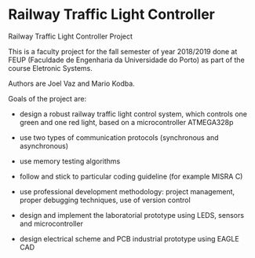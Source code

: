 # Railway Traffic Light Controller
Railway Traffic Light Controller Project

This is a faculty project for the fall semester of year 2018/2019 done at FEUP (Faculdade de Engenharia da Universidade do Porto) as part of the course Eletronic Systems.

Authors are Joel Vaz and Mario Kodba.

Goals of the project are:

- design a robust railway traffic light control system, which controls one green and one red light, based on a microcontroller ATMEGA328p

- use two types of communication protocols (synchronous and asynchronous)

- use memory testing algorithms

- follow and stick to particular coding guideline (for example MISRA C)

- use professional development methodology: project management, proper debugging techniques, use of version control

- design and implement the laboratorial prototype using LEDS, sensors and microcontroller

- design electrical scheme and PCB industrial prototype using EAGLE CAD
